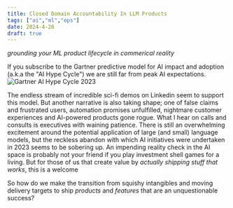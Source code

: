 ```yaml
---
title: Closed Domain Accountability In LLM Products
tags: ["ai","ml","ops"]
date: 2024-4-26
draft: true
---
```

_grounding your ML product lifecycle in commerical reality_

If you subscribe to the Gartner predictive model for AI impact and adoption (a.k.a the "AI Hype Cycle") we are still far from peak AI expectations.
![Gartner AI Hype Cycle 2023](https://emt.gartnerweb.com/ngw/globalassets/en/newsroom/images/graphs/swe-hc-image.png)

The endless stream of incredible sci-fi demos on Linkedin seem to support this model. But another narrative is also taking shape; one of false claims and frustrated users, automation promises unfulfilled, nightmare customer experiences and AI-powered products gone rogue. What I hear on calls and consults is executives with waining patience. There is still an overwhelming excitement around the potential application of large (and small) language models, but the reckless abandon with which AI initiatives were undertaken in 2023 seems to be sobering up. An impending reality check in the AI space is probably not your friend if you play investment shell games for a living. But for those of us that create value by _actually shipping stuff that works_, this is a welcome  

So how do we make the transition from squishy intangibles and moving delivery targets to ship _products_ and _features_ that are an unquestionable success?
<!--stackedit_data:
eyJoaXN0b3J5IjpbMTY5MDM3ODczNCw4MTM0ODU4MjIsLTYxOD
IzNzc2NywxNzk2NzM3Njk2LC0xOTA5OTQwNzQ2LDE1ODI5NjY0
NDMsNDUyNDM1NDI2LC0xNTIzODk5MTU3LDg1OTY4NzI1MywtMT
E5NzIwMjM5OF19
-->